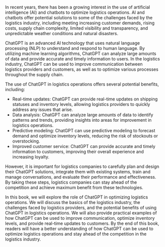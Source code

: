
In recent years, there has been a growing interest in the use of artificial intelligence (AI) and chatbots to optimize logistics operations. AI and chatbots offer potential solutions to some of the challenges faced by the logistics industry, including meeting increasing customer demands, rising costs, supply chain complexity, limited visibility and transparency, and unpredictable weather conditions and natural disasters.

ChatGPT is an advanced AI technology that uses natural language processing (NLP) to understand and respond to human language. By utilizing machine learning algorithms, ChatGPT can analyze large amounts of data and provide accurate and timely information to users. In the logistics industry, ChatGPT can be used to improve communication between logistics providers and customers, as well as to optimize various processes throughout the supply chain.

The use of ChatGPT in logistics operations offers several potential benefits, including:

* Real-time updates: ChatGPT can provide real-time updates on shipping statuses and inventory levels, allowing logistics providers to quickly address any issues that arise.
* Data analysis: ChatGPT can analyze large amounts of data to identify patterns and trends, providing insights into areas for improvement in logistics operations.
* Predictive modeling: ChatGPT can use predictive modeling to forecast demand and optimize inventory levels, reducing the risk of stockouts or overstocking.
* Improved customer service: ChatGPT can provide accurate and timely information to customers, improving their overall experience and increasing loyalty.

However, it is important for logistics companies to carefully plan and design their ChatGPT solutions, integrate them with existing systems, train and manage conversations, and evaluate their performance and effectiveness. By taking these steps, logistics companies can stay ahead of the competition and achieve maximum benefit from these technologies.

In this book, we will explore the role of ChatGPT in optimizing logistics operations. We will discuss the basics of the logistics industry, the challenges faced by logistics providers, and the potential benefits of using ChatGPT in logistics operations. We will also provide practical examples of how ChatGPT can be used to improve communication, optimize inventory levels, and provide real-time updates to customers. By the end of this book, readers will have a better understanding of how ChatGPT can be used to optimize logistics operations and stay ahead of the competition in the logistics industry.
